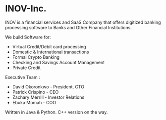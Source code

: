 # INOV-Inc.
INOV is a financial services and SaaS Company that offers digitized banking processing software to Banks and Other Financial Institutions.

We build Software for:
- Virtual Credit/Debit card processing
- Domestic & International transactions
- Formal Crypto Banking 
- Checking and Savings Account Management 
- Private Credit



Executive Team : 
- David Okoronkwo - President, CTO 
- Patrick Crispino - CEO 
- Zachary Merrill - Investor Relations 
- Ebuka Momah - COO

Written in Java & Python. C++ version on the way.




